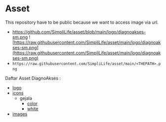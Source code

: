 # Asset

This repository have to be public because we want to access image via url. 

- https://github.com/SimpliLife/asset/blob/main/logo/diagnoakses-sm.png
![https://raw.githubusercontent.com/SimpliLife/asset/main/logo/diagnoakses-sm.png](https://raw.githubusercontent.com/SimpliLife/asset/main/logo/diagnoakses-sm.png)
- `https://raw.githubusercontent.com/SimpliLife/asset/main/<THEPATH>.png`

Daftar Asset DiagnoAkses : 
- [logo](./logo)
- [icons](./icons)
  - gejala
    - [color](./icons/gejala/color)
    - [white](./icons/gejala/white)
- [images](./images/)


